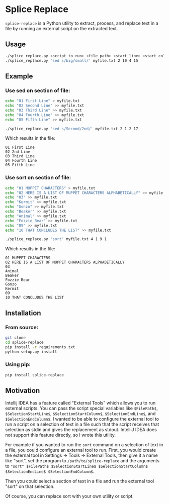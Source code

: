 # Splice Replace

`splice-replace` is a Python utility to extract, process, and replace text in a file by running an external script on the extracted text.

## Usage

```bash
./splice_replace.py <script_to_run> <file_path> <start_line> <start_col> <end_line> <end_col>
./splice_replace.py 'sed s/big/small/' myfile.txt 2 10 4 15
```

## Example

### Use sed on section of file:
```bash
echo "01 First Line" > myfile.txt
echo "02 Second Line" >> myfile.txt
echo "03 Third Line" >> myfile.txt
echo "04 Fourth Line" >> myfile.txt
echo "05 Fifth Line" >> myfile.txt

./splice_replace.py 'sed s/Second/2nd/' myfile.txt 2 1 2 17
```

Which results in the file:
```
01 First Line
02 2nd Line
03 Third Line
04 Fourth Line
05 Fifth Line
```

### Use sort on section of file:
```bash
echo "01 MUPPET CHARACTERS" > myfile.txt
echo "02 HERE IS A LIST OF MUPPET CHARACTERS ALPHABETICALLY" >> myfile.txt
echo "03" >> myfile.txt
echo "Kermit" >> myfile.txt
echo "Gonzo" >> myfile.txt
echo "Beaker" >> myfile.txt
echo "Animal" >> myfile.txt
echo "Fozzie Bear" >> myfile.txt
echo "09" >> myfile.txt
echo "10 THAT CONCLUDES THE LIST" >> myfile.txt

./splice_replace.py 'sort' myfile.txt 4 1 9 1
```

Which results in the file:
```
01 MUPPET CHARACTERS
02 HERE IS A LIST OF MUPPET CHARACTERS ALPHABETICALLY
03
Animal
Beaker
Fozzie Bear
Gonzo
Kermit
09
10 THAT CONCLUDES THE LIST
```

## Installation

### From source:
```bash
git clone
cd splice-replace
pip install -r requirements.txt
python setup.py install
```

### Using pip:
```bash
pip install splice-replace
```

## Motivation

Intellij IDEA has a feature called "External Tools" which allows you to run external scripts. You can pass the script
special variables like `$FilePath$`, `$SelectionStartLine$`, `$SelectionStartColumn$`, `$SelectionEndLine$`, and `$SelectionEndColumn$`.
I wanted to be able to configure the external tool to run a script on a selection of text in a file such that the script receives
that selection as stdin and gives the replacement as stdout. IntelliJ IDEA does not support this feature directly, so I wrote this utility.

For example if you wanted to run the `sort` command on a selection of text in a file, you could configure an external tool to run.
First, you would create the external tool in Settings -> Tools -> External Tools, then give it a name like "sort", set the program to
`/path/to/splice-replace` and the arguments to `"sort" $FilePath$ $SelectionStartLine$ $SelectionStartColumn$ $SelectionEndLine$ $SelectionEndColumn$`.

Then you could select a section of text in a file and run the external tool "sort" on that selection.

Of course, you can replace sort with your own utility or script.


